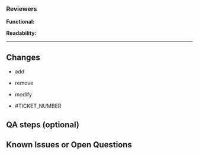 ### Reviewers
**Functional:** 

**Readability:** 

---


## Changes
- add
- remove
- modify

- #TICKET_NUMBER

## QA steps (optional)

## Known Issues or Open Questions
